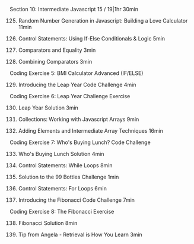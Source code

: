 Section 10: Intermediate Javascript
15 / 19|1hr 30min

125. Random Number Generation in
Javascript: Building a Love Calculator
11min

126. Control Statements: Using If-Else
Conditionals & Logic
5min

127. Comparators and Equality
3min

128. Combining Comparators
3min

Coding Exercise 5: BMI Calculator
Advanced (IF/ELSE)

129. Introducing the Leap Year Code
Challenge
4min

Coding Exercise 6: Leap Year Challenge
Exercise

130. Leap Year Solution
3min

131. Collections: Working with Javascript
Arrays
9min

132. Adding Elements and Intermediate
Array Techniques
16min

Coding Exercise 7: Who's Buying Lunch?
Code Challenge

133. Who's Buying Lunch Solution
4min

134. Control Statements: While Loops
8min

135. Solution to the 99 Bottles Challenge
1min

136. Control Statements: For Loops
6min

137. Introducing the Fibonacci Code
Challenge
7min

Coding Exercise 8: The Fibonacci Exercise

138. Fibonacci Solution
8min

139. Tip from Angela - Retrieval is How
You Learn
3min